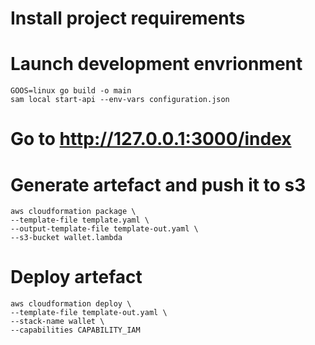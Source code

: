 # Install project requirements


# Launch development envrionment

```
GOOS=linux go build -o main
sam local start-api --env-vars configuration.json
```

# Go to http://127.0.0.1:3000/index

# Generate artefact and push it to s3

````
aws cloudformation package \
--template-file template.yaml \
--output-template-file template-out.yaml \
--s3-bucket wallet.lambda
````

# Deploy artefact

````
aws cloudformation deploy \
--template-file template-out.yaml \
--stack-name wallet \
--capabilities CAPABILITY_IAM
````